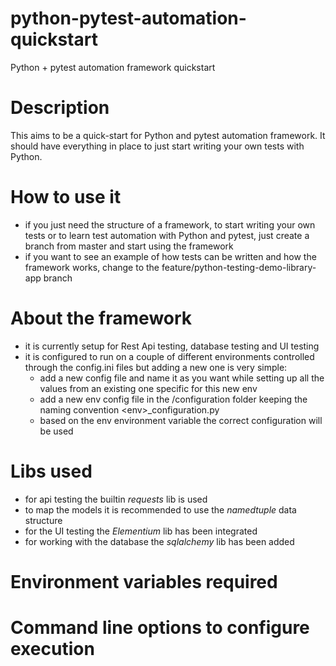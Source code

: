 # python-pytest-automation-quickstart
Python + pytest automation framework quickstart

# Description
This aims to be a quick-start for Python and pytest automation framework. It should have everything in place to just start writing your own tests with Python.

# How to use it
* if you just need the structure of a framework, to start writing your own tests or to learn test automation with Python and pytest, just create a branch from master and start using the framework
* if you want to see an example of how tests can be written and how the framework works, change to the feature/python-testing-demo-library-app branch

# About the framework
* it is currently setup for Rest Api testing, database testing and UI testing
* it is configured to run on a couple of different environments controlled through the config.ini files but adding a new one is very simple:
    * add a new config file and name it as you want while setting up all the values from an existing one specific for this new env
    * add a new env config file in the /configuration folder keeping the naming convention \<env\>_configuration.py
    * based on the env environment variable the correct configuration will be used

# Libs used
* for api testing the builtin _requests_ lib is used
* to map the models it is recommended to use the _namedtuple_ data structure
* for the UI testing the _Elementium_ lib has been integrated 
* for working with the database the _sqlalchemy_ lib has been added

# Environment variables required

# Command line options to configure execution